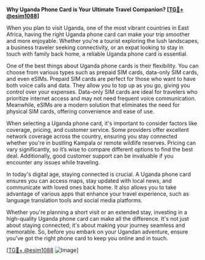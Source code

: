 **Why Uganda Phone Card is Your Ultimate Travel Companion? [[TG💪+ @esim1088](https://t.me/s/esim1088)]**

When you plan to visit Uganda, one of the most vibrant countries in East Africa, having the right Uganda phone card can make your trip smoother and more enjoyable. Whether you're a tourist exploring the lush landscapes, a business traveler seeking connectivity, or an expat looking to stay in touch with family back home, a reliable Uganda phone card is essential.

One of the best things about Uganda phone cards is their flexibility. You can choose from various types such as prepaid SIM cards, data-only SIM cards, and even eSIMs. Prepaid SIM cards are perfect for those who want to have both voice calls and data. They allow you to top up as you go, giving you control over your expenses. Data-only SIM cards are ideal for travelers who prioritize internet access and may not need frequent voice communication. Meanwhile, eSIMs are a modern solution that eliminates the need for physical SIM cards, offering convenience and ease of use.

When selecting a Uganda phone card, it's important to consider factors like coverage, pricing, and customer service. Some providers offer excellent network coverage across the country, ensuring you stay connected whether you're in bustling Kampala or remote wildlife reserves. Pricing can vary significantly, so it’s wise to compare different options to find the best deal. Additionally, good customer support can be invaluable if you encounter any issues while traveling.

In today's digital age, staying connected is crucial. A Uganda phone card ensures you can access maps, stay updated with local news, and communicate with loved ones back home. It also allows you to take advantage of various apps that enhance your travel experience, such as language translation tools and social media platforms.

Whether you're planning a short visit or an extended stay, investing in a high-quality Uganda phone card can make all the difference. It's not just about staying connected; it's about making your journey seamless and memorable. So, before you embark on your Ugandan adventure, ensure you've got the right phone card to keep you online and in touch.

[[TG💪+ @esim1088](https://t.me/s/esim1088) ![Image](https://i.postimg.cc/Y0z9fWf4/image.png)]